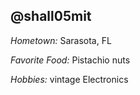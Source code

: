 ## @shall05mit

*Hometown:* Sarasota, FL

*Favorite Food:* Pistachio nuts

*Hobbies:* vintage Electronics
